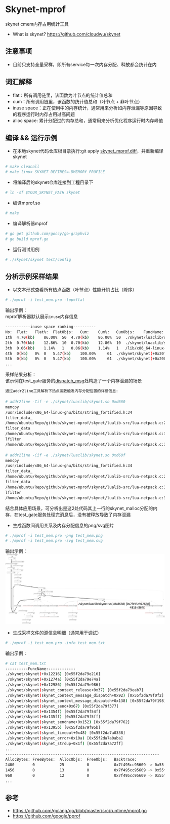 # Skynet-mprof
skynet cmem内存占用统计工具
* What is skynet? https://github.com/cloudwu/skynet

## 注意事项
* 目前只支持全量采样，即所有service每一次内存分配、释放都会统计在内

## 词汇解释
* flat：所有调用链里，该函数为叶节点的统计值总和
* cum：所有调用链里，该函数的统计值总和（叶节点 + 非叶节点）
* inuse space：正在使用中的内存统计，通常用来分析如内存泄漏等原因导致的程序运行时内存占用过高问题
* alloc space: 累计分配过的内存总和，通常用来分析优化程序运行时内存峰值

## 编译 && 运行示例
* 在本地skynet代码仓库根目录执行:git apply [skynet_mprof.diff](https://github.com/xingshuo/skynet-mprof/blob/main/skynet_mprof.diff#L1)，并重新编译skynet
```bash
# make cleanall
# make linux SKYNET_DEFINES=-DMEMORY_PROFILE
```
* 将编译后的skynet仓库连接到工程目录下
```bash
# ln -sf $YOUR_SKYNET_PATH skynet
```
* 编译mprof.so
```bash
# make
```
* 编译解析器mprof
```bash
# go get github.com/goccy/go-graphviz
# go build mprof.go
```
* 运行测试用例
```bash
# ./skynet/skynet test/config
```

## 分析示例采样结果
* 以文本形式查看所有热点函数（叶节点）性能开销占比（降序）
```bash
# ./mprof -i test_mem.pro -top=flat
```
输出示例：<br>
mprof解析器默认展示`inuse`内存信息
```bash
-----------inuse space ranking----------
No:	 Flat:	 Flat%:	 FlatObjs:	 Cum:	 Cum%:	 CumObjs:	 FuncName:
1th	 4.70(kb)	 86.00%	 50	 4.70(kb)	 86.00%	 50	 ./skynet/luaclib/skynet.so(+0xd660) [0x7f495c912660]
2th	 0.70(kb)	 12.86%	 10	 0.70(kb)	 12.86%	 10	 ./skynet/luaclib/skynet.so(+0xd60f) [0x7f495c91260f]
3th	 0.06(kb)	 1.14%	 1	 0.06(kb)	 1.14%	 1	 /lib/x86_64-linux-gnu/libdl.so.2(+0x1c05) [0x7f495cb39c05]
4th	 0(kb)	 0%	 0	 5.47(kb)	 100.00%	 61	 ./skynet/skynet(+0x20f42) [0x55f2da7acf42]
5th	 0(kb)	 0%	 0	 5.47(kb)	 100.00%	 61	 ./skynet/skynet(+0x2085e) [0x55f2da7ac85e]
...
```
采样结果分析：<br>
该示例在test_gate服务的[dispatch_msg](https://github.com/xingshuo/skynet-mprof/blob/main/test/test_gate.lua#L17)处构造了一个内存泄漏的场景<br>
```bash
通过addr2line工具解析下热点函数触发内存分配位置的详细信息:

# addr2line -Cif -e ./skynet/luaclib/skynet.so 0xd660
memcpy
/usr/include/x86_64-linux-gnu/bits/string_fortified.h:34
filter_data_
/home/ubuntu/Repo/github/skynet-mprof/skynet/lualib-src/lua-netpack.c:286
filter_data
/home/ubuntu/Repo/github/skynet-mprof/skynet/lualib-src/lua-netpack.c:311
lfilter
/home/ubuntu/Repo/github/skynet-mprof/skynet/lualib-src/lua-netpack.c:355

# addr2line -Cif -e ./skynet/luaclib/skynet.so 0xd60f
memcpy
/usr/include/x86_64-linux-gnu/bits/string_fortified.h:34
filter_data_
/home/ubuntu/Repo/github/skynet-mprof/skynet/lualib-src/lua-netpack.c:294
filter_data
/home/ubuntu/Repo/github/skynet-mprof/skynet/lualib-src/lua-netpack.c:311
lfilter
/home/ubuntu/Repo/github/skynet-mprof/skynet/lualib-src/lua-netpack.c:355
```
结合具体应用场景，可分析出是这2处代码其上一行的skynet_malloc分配的内存，在test_gate服务处理完消息后，没有被释放导致了内存泄漏
* 生成函数间调用关系及内存分配信息的png/svg图片
```bash
# ./mprof -i test_mem.pro -png test_mem.png
# ./mprof -i test_mem.pro -svg test_mem.svg
```
输出示例：
![image](test/test_mem.png)
* 生成采样文件的源信息明细（通常用于调试）
```bash
# ./mprof -i test_mem.pro -info test_mem.txt
```
输出示例：
```bash
# cat test_mem.txt
----------FuncName:------------
./skynet/skynet(+0x12216) [0x55f2da79e216]
./skynet/skynet(+0x1274a) [0x55f2da79e74a]
./skynet/skynet(+0x12986) [0x55f2da79e986]
./skynet/skynet(skynet_context_release+0x37) [0x55f2da79eab7]
./skynet/skynet(skynet_context_message_dispatch+0x92) [0x55f2da79f0f2]
./skynet/skynet(skynet_context_message_dispatch+0x138) [0x55f2da79f198]
./skynet/skynet(skynet_send+0x67) [0x55f2da79f377]
./skynet/skynet(+0x1354f) [0x55f2da79f54f]
./skynet/skynet(+0x135ff) [0x55f2da79f5ff]
./skynet/skynet(skynet_sendname+0x152) [0x55f2da79f762]
./skynet/skynet(+0x1395b) [0x55f2da79f95b]
./skynet/skynet(skynet_timeout+0x48) [0x55f2da7a0338]
./skynet/skynet(skynet_error+0x10a) [0x55f2da7a0aba]
./skynet/skynet(skynet_strdup+0x1f) [0x55f2da7a72ff]
...
--------------------------------------------------------------------
AllocBytes:	FreeBytes:	AllocObjs:	FreeObjs:	Backtrace:
2400      	0        	25       	0       	0x7f495cc95609 -> 0x55f2da79f95b -> 0x55f2da79f0f2 -> 0x55f2da79e216 -> 0x7f495c90aafc -> 0x55f2da7a969e -> 0x55f2da7acf42 -> 0x55f2da7abb15 -> 0x55f2da7acbf4 -> 0x55f2da7baf48 -> 0x55f2da7ac85e -> 0x55f2da7c5f35 -> 0x55f2da7a969e -> 0x55f2da7acf42 -> 0x55f2da7abb15 -> 0x55f2da7acbf4 -> 0x55f2da7baedf -> 0x55f2da7ac5b3 -> 0x7f495c912660
1456      	0        	13       	0       	0x7f495cc95609 -> 0x55f2da79f95b -> 0x55f2da79f0f2 -> 0x55f2da79e216 -> 0x7f495c90aafc -> 0x55f2da7a969e -> 0x55f2da7acf42 -> 0x55f2da7abb15 -> 0x55f2da7acbf4 -> 0x55f2da7baf48 -> 0x55f2da7ac85e -> 0x55f2da7c5f35 -> 0x55f2da7a969e -> 0x55f2da7acf42 -> 0x55f2da7abb15 -> 0x55f2da7acbf4 -> 0x55f2da7baedf -> 0x55f2da7ac5b3 -> 0x7f495c912660
960       	0        	12       	0       	0x7f495cc95609 -> 0x55f2da79f95b -> 0x55f2da79f0f2 -> 0x55f2da79e216 -> 0x7f495c90aafc -> 0x55f2da7a969e -> 0x55f2da7acf42 -> 0x55f2da7abb15 -> 0x55f2da7acbf4 -> 0x55f2da7baf48 -> 0x55f2da7ac85e -> 0x55f2da7c5f35 -> 0x55f2da7a969e -> 0x55f2da7acf42 -> 0x55f2da7abb15 -> 0x55f2da7acbf4 -> 0x55f2da7baedf -> 0x55f2da7ac5b3 -> 0x7f495c912660
...
```

## 参考
* https://github.com/golang/go/blob/master/src/runtime/mprof.go
* https://github.com/google/pprof